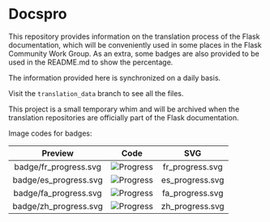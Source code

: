 # Docspro

This repository provides information on the translation process of the Flask documentation, which will be conveniently used in some places in the Flask Community Work Group. As an extra, some badges are also provided to be used in the README.md to show the percentage.

The information provided here is synchronized on a daily basis.

Visit the `translation_data` branch to see all the files.

This project is a small temporary whim and will be archived when the translation repositories are officially part of the Flask documentation.

Image codes for badges:

|        Preview        |             Code             |       SVG       |
|:---------------------:|:----------------------------:|:---------------:|
| badge/fr_progress.svg | ![Progress](fr_progress.svg) | fr_progress.svg |
| badge/es_progress.svg | ![Progress](es_progress.svg) | es_progress.svg |
| badge/fa_progress.svg | ![Progress](fa_progress.svg) | fa_progress.svg |
| badge/zh_progress.svg | ![Progress](zh_progress.svg) | zh_progress.svg |